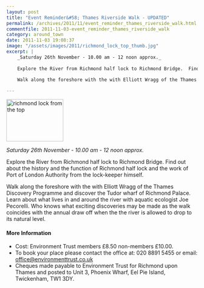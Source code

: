 ```yaml
---
layout: post
title: "Event Reminder&#58; Thames Riverside Walk - UPDATED"
permalink: /archives/2011/11/event_reminder_thames_riverside_walk.html
commentfile: 2011-11-03-event_reminder_thames_riverside_walk
category: around_town
date: 2011-11-03 19:08:37
image: "/assets/images/2011/richmond_lock_top_thumb.jpg"
excerpt: |
    _Saturday 26th November - 10.00 am - 12 noon approx._
    
    Explore the River from Richmond half lock to Richmond Bridge.  Find out about the history and the function of Richmond half lock and the work of Port of London Authority from the lock-keeper himself.  
    
    Walk along the foreshore with the with Elliott Wragg of the Thames Discovery Programme and discover the Tudor wharf of Richmond Palace. Learn about what lives in and around the river with aquatic ecologist Joe Pecorelli. Who knows what exciting discoveries may be made as the walk coincides with the annual draw off when the the river is allowed to drop to its natural level.    

---
```


<a href="/assets/images/2011/richmond_lock_top.jpg" title="See larger version of - richmond lock from the top"><img src="/assets/images/2011/richmond_lock_top_thumb.jpg" width="150" height="111" alt="richmond lock from the top" class="photo right" /></a>

*Saturday 26th November - 10.00 am - 12 noon approx.*

Explore the River from Richmond half lock to Richmond Bridge. Find out about the history and the function of Richmond half lock and the work of Port of London Authority from the lock-keeper himself.

Walk along the foreshore with the with Elliott Wragg of the Thames Discovery Programme and discover the Tudor wharf of Richmond Palace. Learn about what lives in and around the river with aquatic ecologist Joe Pecorelli. Who knows what exciting discoveries may be made as the walk coincides with the annual draw off when the the river is allowed to drop to its natural level.

#### More Information

-   Cost: Environment Trust members £8.50 non-members £10.00.
-   To book your place please contact the office at: 020 8891 5455 or email: office@environmenttrust.co.uk
-   Cheques made payable to Environment Trust for Richmond upon Thames and posted to Unit 3, Phoenix Wharf, Eel Pie Island, Twickenham, TW1 3DY.
